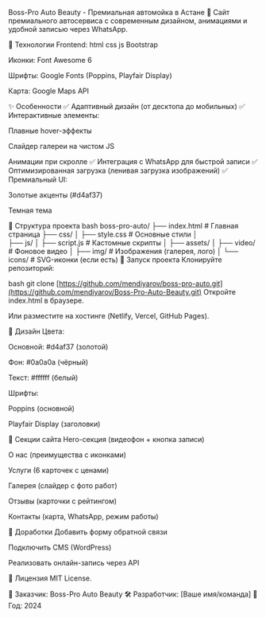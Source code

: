 Boss-Pro Auto Beauty - Премиальная автомойка в Астане
🚗 Сайт премиального автосервиса с современным дизайном, анимациями и удобной записью через WhatsApp.

🔧 Технологии
Frontend:
html
css
js
Bootstrap

Иконки: Font Awesome 6

Шрифты: Google Fonts (Poppins, Playfair Display)

Карта: Google Maps API

✨ Особенности
✅ Адаптивный дизайн (от десктопа до мобильных)
✅ Интерактивные элементы:

Плавные hover-эффекты

Слайдер галереи на чистом JS

Анимации при скролле
✅ Интеграция с WhatsApp для быстрой записи
✅ Оптимизированная загрузка (ленивая загрузка изображений)
✅ Премиальный UI:

Золотые акценты (#d4af37)

Темная тема

📁 Структура проекта
bash
boss-pro-auto/
├── index.html          # Главная страница
├── css/
│   ├── style.css       # Основные стили
│  
├── js/
│   ├── script.js       # Кастомные скрипты
│ 
├── assets/
│   ├── video/          # Фоновое видео
│   ├── img/            # Изображения (галерея, лого)
│   └── icons/          # SVG-иконки (если есть)
🚀 Запуск проекта
Клонируйте репозиторий:

bash
git clone [https://github.com/mendiyarov/boss-pro-auto.git](https://github.com/mendiyarov/Boss-Pro-Auto-Beauty.git)
Откройте index.html в браузере.

Или разместите на хостинге (Netlify, Vercel, GitHub Pages).

🎨 Дизайн
Цвета:

Основной: #d4af37 (золотой)

Фон: #0a0a0a (чёрный)

Текст: #ffffff (белый)

Шрифты:

Poppins (основной)

Playfair Display (заголовки)

📌 Секции сайта
Hero-секция (видеофон + кнопка записи)

О нас (преимущества с иконками)

Услуги (6 карточек с ценами)

Галерея (слайдер с фото работ)

Отзывы (карточки с рейтингом)

Контакты (карта, WhatsApp, режим работы)

🔧 Доработки
Добавить форму обратной связи

Подключить CMS (WordPress)

Реализовать онлайн-запись через API

📜 Лицензия
MIT License.

💼 Заказчик: Boss-Pro Auto Beauty
🛠 Разработчик: [Ваше имя/команда]
📅 Год: 2024
